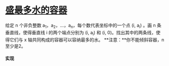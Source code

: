 # [盛最多水的容器](https://leetcode-cn.com/problems/container-with-most-water/description/)

给定 n 个非负整数 a<sub>1</sub>，a<sub>2</sub>，...，a<sub>n</sub>，每个数代表坐标中的一个点 (i, a<sub>i</sub>) 。画 n 条垂直线，使得垂直线 i 的两个端点分别为 (i, a<sub>i</sub>) 和 (i, 0)。找出其中的两条线，使得它们与 x 轴共同构成的容器可以容纳最多的水。
**注意：**你不能倾斜容器，n 至少是2。

#### 实现
